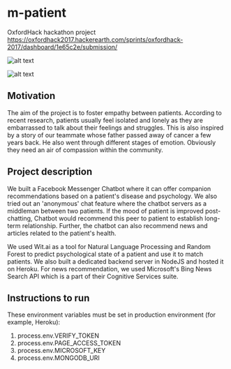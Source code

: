# m-patient

OxfordHack hackathon project
https://oxfordhack2017.hackerearth.com/sprints/oxfordhack-2017/dashboard/1e65c2e/submission/

![alt text](https://he-s3.s3.amazonaws.com/media/sprint/oxfordhack-2017/team/306760/9f79416screen_shot_2017_11_26_at_10_42_55_am.png)

![alt text](https://he-s3.s3.amazonaws.com/media/sprint/oxfordhack-2017/team/306760/bf39b11screen_shot_2017_11_26_at_10_43_46_am.png)

## Motivation

The aim of the project is to foster empathy between patients. According to recent research, patients usually feel isolated and lonely as they are embarrassed to talk about their feelings and struggles. This is also inspired by a story of our teammate whose father passed away of cancer a few years back. He also went through different stages of emotion. Obviously they need an air of compassion within the community.

## Project description

We built a Facebook Messenger Chatbot where it can offer companion recommendations based on a patient's disease and psychology. We also tried out an 'anonymous' chat feature where the chatbot servers as a middleman between two patients. If the mood of patient is improved post-chatting, Chatbot would recommend this peer to patient to establish long-term relationship. Further, the chatbot can also recommend news and articles related to the patient's health.

We used Wit.ai as a tool for Natural Language Processing and Random Forest to predict psychological state of a patient and use it to match patients. We also built a dedicated backend server in NodeJS and hosted it on Heroku. For news recommendation, we used Microsoft's Bing News Search API which is a part of their Cognitive Services suite.

## Instructions to run

These environment variables must be set in production environment (for example, Heroku):
1. process.env.VERIFY_TOKEN
2. process.env.PAGE_ACCESS_TOKEN
3. process.env.MICROSOFT_KEY
4. process.env.MONGODB_URI
